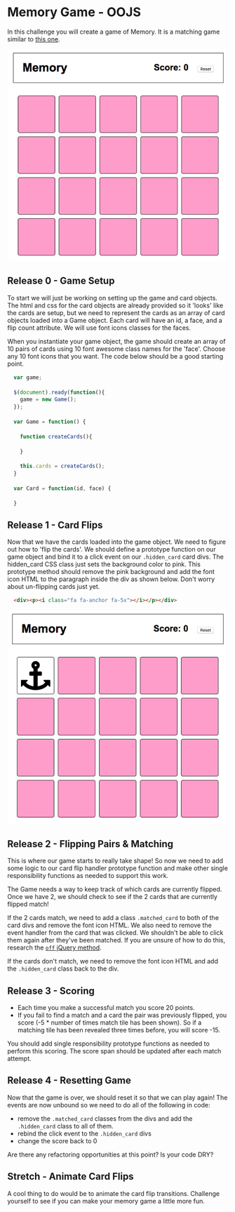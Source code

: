 # Memory Game - OOJS

In this challenge you will create a game of Memory.  It is a matching game similar to [this one](http://dkmgames.com/Memory/pairsrun.php).

![Memory](./readme-resources/memory.png)

## Release 0 - Game Setup

To start we will just be working on setting up the game and card objects.  The html and css for the card objects are already provided so it 'looks' like the cards are setup, but we need to represent the cards as an array of card objects loaded into a Game object.  Each card will have an id, a face, and a flip count attribute.  We will use font icons classes for the faces.

When you instantiate your game object, the game should create an array of 10 pairs of cards using 10 font awesome class names for the 'face'.  Choose any 10 font icons that you want. The code below should be a good starting point.

```js
  var game;

  $(document).ready(function(){
    game = new Game();
  });

  var Game = function() {

    function createCards(){

    }

    this.cards = createCards();
  }

  var Card = function(id, face) {

  }
```

## Release 1 - Card Flips

Now that we have the cards loaded into the game object. We need to figure out how to 'flip the cards'. We should define a prototype function on our game object and bind it to a click event on our `.hidden_card` card divs.  The hidden_card CSS class just sets the background color to pink.  This prototype method should remove the pink background and add the font icon HTML to the paragraph inside the div as shown below. Don't worry about un-flipping cards just yet.

```html
  <div><p><i class="fa fa-anchor fa-5x"></i></p></div>
```

![Memory](./readme-resources/memory-flip.png)

## Release 2 - Flipping Pairs & Matching

This is where our game starts to really take shape!  So now we need to add some logic to our card flip handler prototype function and make other single responsibility functions as needed to support this work.

The Game needs a way to keep track of which cards are currently flipped.  Once we have 2, we should check to see if the 2 cards that are currently flipped match!

If the 2 cards match, we need to add a class `.matched_card` to both of the card divs and remove the font icon HTML.  We also need to remove the event handler from the card that was clicked.  We shouldn't be able to click them again after they've been matched.  If you are unsure of how to do this, research the [`off` jQuery method](http://api.jquery.com/off/).

If the cards don't match, we need to remove the font icon HTML and add the `.hidden_card` class back to the div.

## Release 3 - Scoring

- Each time you make a successful match you score 20 points.
- If you fail to find a match and a card the pair was previously flipped, you score (-5 * number of times match tile has been shown). So if a matching tile has been revealed three times before, you will score -15.

You should add single responsibility prototype functions as needed to perform this scoring.  The score span should be updated after each match attempt.

## Release 4 - Resetting Game

Now that the game is over, we should reset it so that we can play again!  The events are now unbound so we need to do all of the following in code:

- remove the `.matched_card` classes from
 the divs and add the `.hidden_card` class to all of them.
- rebind the click event to the `.hidden_card` divs
- change the score back to 0

Are there any refactoring opportunities at this point?  Is your code DRY?

## Stretch - Animate Card Flips

A cool thing to do would be to animate the card flip transitions.  Challenge yourself to see if you can make your memory game a little more fun.
